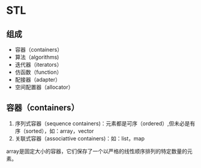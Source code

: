 # STL

## 组成

- 容器（containers）
- 算法（algorithms)
- 迭代器（iterators）
- 仿函数（function）
- 配接器（adapter）
- 空间配置器（allocator）

## 容器（containers）

1. 序列式容器（sequence containers)：元素都是可序（ordered）,但未必是有序（sorted），如：array，vector
2. 关联式容器（associattive containers)：如：list，map

array是固定大小的容器，它们保存了一个以严格的线性顺序排列的特定数量的元素。

